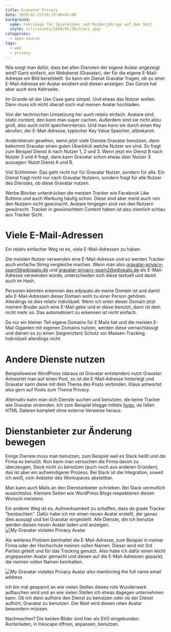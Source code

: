 ```yaml
---
title: Gravatar Privacy
date: 2020-01-22T16:15:00+01:00
background:
  name: Fahrzeuge für Spielkinder und Minderjährige auf dem 36c3
  style: url(/assets/2020/01/36c3cars.jpg)
categories:
  - open-source
tags:
  - web
  - privacy
---
```

Wie sorgt man dafür, dass bei allen Diensten der eigene Avatar angezeigt wird?
Ganz einfach, ein Webdienst (Gravatar), der für die eigene E-Mail-Adresse ein Bild bereitstellt.
So kann ein Dienst Gravatar fragen, ob zu einer E-Mail-Adresse ein Avatar existiert und diesen anzeigen.
Das Ganze hat aber auch eine Kehrseite.
<!--more-->

Im Grunde ist der Use Case ganz simpel.
Und etwas das Nutzer wollen.
Dann muss ich nicht überall noch mal meinen Avatar hochladen.

Von der technischen Umsetzung her auch relativ einfach.
Avatare sind static content, den kann man super cachen.
Außerdem sind sie nicht allzu groß, also auch nicht speicherintensiv.
Und man kann sie durch einen Key abrufen, der E-Mail-Adresse, typischer Key Value Speicher, altbekannt.

Andersherum gesehen, wenn jetzt viele Dienste Gravatar benutzen, dann bekommt Gravatar einen guten Überblick welche Nutzer wo sind.
So fragt zum Beispiel Dienst A nach Nutzer 1, 2 und 3.
Wenn jetzt ein Dienst B nach Nutzer 3 und 4 fragt, dann kann Gravatar schon etwas über Nutzer 3 aussagen: Nutzt Dienst A und B.

Viel Schlimmer: Das geht nicht nur für Gravatar Nutzer, sondern für alle.
Ein Dienst fragt nicht nur nach Gravatar Nutzern, sondern fragt für alle Nutzer des Dienstes, ob diese Gravatar nutzen.

Werbe Blocker unterdrücken die meisten Tracker wie Facebook Like Buttons und auch Werbung häufig schon.
Diese sind aber meist auch von den Nutzern nicht gewünscht.
Avatare hingegen sind von den Nutzern gewünscht.
Tracker in gewünschtem Content haben ist also ziemlich schlau aus Tracker Sicht.

# Viele E-Mail-Adressen

Ein relativ einfacher Weg ist es, viele E-Mail-Adressen zu haben.

Die meisten Nutzer verwenden eine E-Mail-Adresse und so werden Tracker auch einfache String vergleiche machen.
Wenn man also gravatar-privacy-spam1@edjopato.de und gravatar-privacy-spam2@edjopato.de als E-Mail-Adresse verwenden würde, unterscheiden sich diese textuell und damit auch im Hash.

Personen könnten erkennen das edjopato.de meine Domain ist und damit alle E-Mail-Adressen dieser Domain wohl zu einer Person gehören.
Allerdings ist dies relativ individuell.
Wenn ich unter dieser Domain jetzt meinem Bruder auch eine E-Mail gebe und er diese benutzt, dann ist dem nicht mehr so.
Das automatisiert zu erkennen ist nicht einfach.

Da nur ein kleiner Teil eigene Domains für E Mails hat und die meisten E-Mail Giganten mit eigenen Domains nutzen, werden diese vernachlässigt und dienen so zu einen (begrenzten) Schutz vor Massen-Tracking.
Individuell allerdings nicht.

# Andere Dienste nutzen

Beispielsweise WordPress (daraus ist Gravatar entstanden) nutzt Gravatar.
Antwortet man auf einen Post, so ist die E-Mail-Adresse hinterlegt und Gravatar kann diese mit dem Thema des Posts verbinden.
Klaus antwortet also gern auf Posts zum Thema Privacy.

Alternativ kann man sich Dienste suchen und benutzen, die keine Tracker wie Gravatar einbinden.
Ich zum Beispiel blogge mittels [hugo](https://gohugo.io/), da fallen HTML Dateien komplett ohne externe Verweise heraus.

# Dienstanbieter zur Änderung bewegen

Einige Dienste muss man benutzen, zum Beispiel weil es Slack heißt und die Firma es benutzt.
Nun kann man versuchen die Firma davon zu überzeugen, Slack nicht zu benutzen (auch noch aus anderen Gründen), das ist aber ein aufwendigerer Prozess.
Bei Slack ist die Integration, soweit ich weiß, vom Anbieter des Workspaces abstellbar.

Man kann auch Mails an den Dienstanbieter schrieben.
Bei Slack vermutlich aussichtslos.
Kleinere Seiten wie WordPress Blogs respektieren diesen Wunsch meistens.

Ein anderer Weg ist es, Aufmerksamkeit zu schaffen, dass da grade Tracker "beobachten".
Dafür habe ich mir einen neuen Avatar erstellt, der genau dies aussagt und bei Gravatar eingestellt.
Alle Dienste, die ich benutze werden diesen neuen Avatar laden und anzeigen.
![My Gravatar violates Privacy Avatar](/assets/2020/01/gravatar-privacy-simple.svg)

Als weiteres Problem beinhaltet die E-Mail-Adresse, zum Beispiel in meiner Firma oder der Hochschule meinen vollen Namen.
Dieser wird mit 3rd Parties geteilt und für das Tracking genutzt.
Also habe ich dafür einen leicht angepassten Avatar gemacht und diesen auf die E-Mail-Adressen gepackt, die meinen vollen Namen beinhalten.

![My Gravatar violates Privacy Avatar also mentioning the full name email address](/assets/2020/01/gravatar-privacy-full-name.svg)

Ich bin mal gespannt an wie vielen Stellen dieses rote Wunderwerk auftauchen wird und an wie vielen Stellen ich etwas dagegen unternehmen kann.
Ob ich dann aufhöre den Dienst zu benutzen oder ob der Dienst aufhört, Gravatar zu benutzen.
Der Rest wird diesen roten Avatar bewundern müssen.

Nachmachen?
Die beiden Bilder sind hier als SVG eingebunden.
Runterladen, in Inkscape öffnen, anpassen, benutzen.
